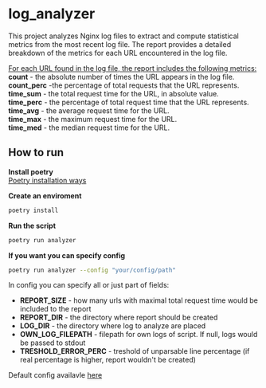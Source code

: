 # log_analyzer
This project analyzes Nginx log files to extract and compute statistical metrics from the most recent log file. The report provides a detailed breakdown of the metrics for each URL encountered in the log file.

<ins>For each URL found in the log file, the report includes the following metrics:</ins>\
**count** - the absolute number of times the URL appears in the log file.\
**count_perc** -the percentage of total requests that the URL represents.\
**time_sum** - the total request time for the URL, in absolute value.\
**time_perc** - the percentage of total request time that the URL represents.\
**time_avg** - the average request time for the URL.\
**time_max** - the maximum request time for the URL.\
**time_med** - the median request time for the URL.

## How to run

**Install poetry**\
[Poetry installation ways](https://python-poetry.org/docs/#installation)

**Create an enviroment**
```bash
poetry install
```

**Run the script**
```bash
poetry run analyzer
```

**If you want you can specify config**
```bash
poetry run analyzer --config "your/config/path"
```

In config you can specify all or just part of fields:
- **REPORT_SIZE** - how many urls with maximal total request time would be included to the report
- **REPORT_DIR** - the directory where report should be created
- **LOG_DIR** - the directory where log to analyze are placed
- **OWN_LOG_FILEPATH** - filepath for own logs of script. If null, logs would be passed to stdout
- **TRESHOLD_ERROR_PERC** - treshold of unparsable line percentage (if real percentage is higher,
report wouldn't be created)

Default config availavle [here](log_analyzer/default_config.json)

